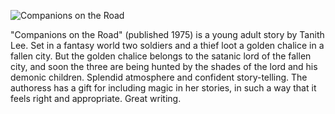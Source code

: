 ![Companions on the Road](CompanionsOnTheRoad.jpg)

"Companions on the Road" (published 1975) is a young adult story by Tanith Lee. Set in a fantasy world two soldiers and a thief loot a golden chalice in a fallen city. But the golden chalice belongs to the satanic lord of the fallen city, and soon the three are being hunted by the shades of the lord and his demonic children. Splendid atmosphere and confident story-telling. The authoress has a gift for including magic in her stories, in such a way that it feels right and appropriate. Great writing.
